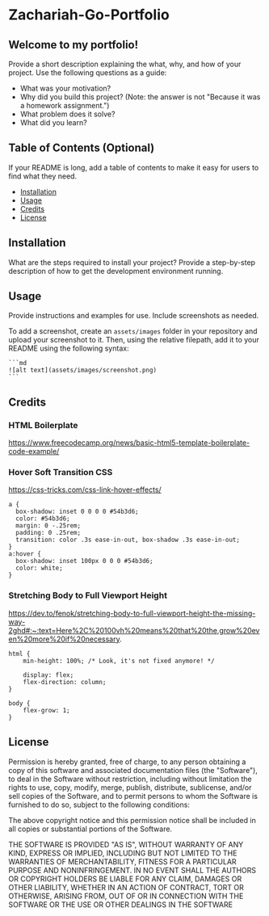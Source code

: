 # Zachariah-Go-Portfolio

## Welcome to my portfolio! 

Provide a short description explaining the what, why, and how of your project. Use the following questions as a guide:

- What was your motivation?
- Why did you build this project? (Note: the answer is not "Because it was a homework assignment.")
- What problem does it solve?
- What did you learn?

## Table of Contents (Optional)

If your README is long, add a table of contents to make it easy for users to find what they need.

- [Installation](#installation)
- [Usage](#usage)
- [Credits](#credits)
- [License](#license)

## Installation

What are the steps required to install your project? Provide a step-by-step description of how to get the development environment running.

## Usage

Provide instructions and examples for use. Include screenshots as needed.

To add a screenshot, create an `assets/images` folder in your repository and upload your screenshot to it. Then, using the relative filepath, add it to your README using the following syntax:

    ```md
    ![alt text](assets/images/screenshot.png)
    ```

## Credits

### HTML Boilerplate
https://www.freecodecamp.org/news/basic-html5-template-boilerplate-code-example/

### Hover Soft Transition CSS
https://css-tricks.com/css-link-hover-effects/

```
a {
  box-shadow: inset 0 0 0 0 #54b3d6;
  color: #54b3d6;
  margin: 0 -.25rem;
  padding: 0 .25rem;
  transition: color .3s ease-in-out, box-shadow .3s ease-in-out;
}
a:hover {
  box-shadow: inset 100px 0 0 0 #54b3d6;
  color: white;
}
```

### Stretching Body to Full Viewport Height
https://dev.to/fenok/stretching-body-to-full-viewport-height-the-missing-way-2ghd#:~:text=Here%2C%20100vh%20means%20that%20the,grow%20even%20more%20if%20necessary.

```
html {
    min-height: 100%; /* Look, it's not fixed anymore! */

    display: flex;
    flex-direction: column;
}

body {
    flex-grow: 1;
}
```

## License

Permission is hereby granted, free of charge, to any person obtaining a copy of this software and associated documentation files (the "Software"), to deal in the Software without restriction, including without limitation the rights to use, copy, modify, merge, publish, distribute, sublicense, and/or sell copies of the Software, and to permit persons to whom the Software is furnished to do so, subject to the following conditions:  
    
The above copyright notice and this permission notice shall be included in all copies or substantial portions of the Software. 
    
THE SOFTWARE IS PROVIDED "AS IS", WITHOUT WARRANTY OF ANY KIND, EXPRESS OR IMPLIED, INCLUDING BUT NOT LIMITED TO THE WARRANTIES OF MERCHANTABILITY, FITNESS FOR A PARTICULAR PURPOSE AND NONINFRINGEMENT. IN NO EVENT SHALL THE AUTHORS OR COPYRIGHT HOLDERS BE LIABLE FOR ANY CLAIM, DAMAGES OR OTHER LIABILITY, WHETHER IN AN ACTION OF CONTRACT, TORT OR OTHERWISE, ARISING FROM, OUT OF OR IN CONNECTION WITH THE SOFTWARE OR THE USE OR OTHER DEALINGS IN THE SOFTWARE
